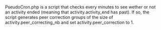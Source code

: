 PseudoCron.php is a script that checks every minutes to see wether or not an
activity ended (meaning that activity.activity_end has past).
If so, the script generates peer correction groups of the size of
activity.peer_correcting_nb and set activity.peer_correction to 1.
